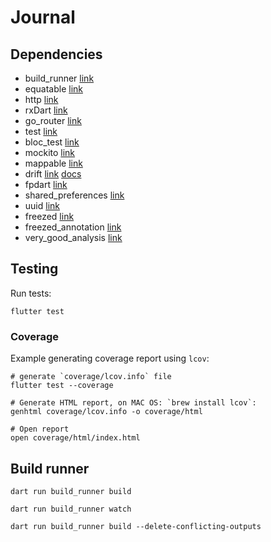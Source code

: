 # Journal

## Dependencies

* build_runner [link](https://pub.dev/packages/build_runner)
* equatable [link](https://pub.dev/packages/equatable)
* http [link](https://pub.dev/packages/http)
* rxDart [link](https://pub.dev/packages/rxdart)
* go_router [link](https://pub.dev/packages/go_router)
* test [link](https://pub.dev/packages/test)
* bloc_test [link](https://pub.dev/packages/bloc_test)
* mockito [link](https://pub.dev/packages/mockito)
* mappable [link](https://pub.dev/packages/dart_mappable)
* drift [link](https://pub.dev/packages/drift) [docs](https://drift.simonbinder.eu/docs/getting-started/)
* fpdart [link](https://pub.dev/packages/fpdart)
* shared_preferences [link](https://pub.dev/packages/shared_preferences)
* uuid [link](https://pub.dev/packages/uuid)
* freezed [link](https://pub.dev/packages/freezed)
* freezed_annotation [link](https://pub.dev/packages/freezed_annotation)
* very_good_analysis [link](https://pub.dev/packages/very_good_analysis)

## Testing

Run tests:

```shell
flutter test
```

### Coverage

Example generating coverage report using `lcov`:

```shell
# generate `coverage/lcov.info` file
flutter test --coverage

# Generate HTML report, on MAC OS: `brew install lcov`:
genhtml coverage/lcov.info -o coverage/html

# Open report
open coverage/html/index.html
```

## Build runner

```shell
dart run build_runner build
```

```shell
dart run build_runner watch
```

```shell
dart run build_runner build --delete-conflicting-outputs
```
